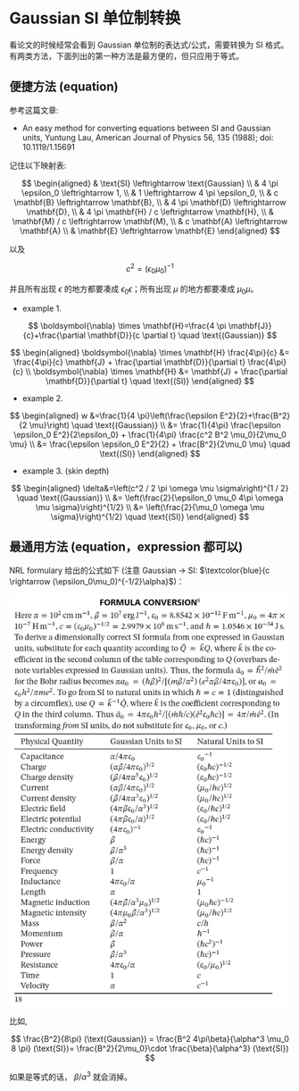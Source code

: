 # Gaussian SI 单位制转换

看论文的时候经常会看到 Gaussian 单位制的表达式/公式，需要转换为 SI 格式。有两类方法，下面列出的第一种方法是最方便的，但只应用于等式。

## 便捷方法 (equation)

参考这篇文章:
* An easy method for converting equations between SI and Gaussian units, Yuntung Lau, American Journal of Physics 56, 135 (1988); doi: 10.1119/1.15691

记住以下映射表:

$$
\begin{aligned}
& \text{SI} \leftrightarrow \text{Gaussian} \\
& 4 \pi \epsilon_0 \leftrightarrow 1, \\
& 1 \leftrightarrow 4 \pi \epsilon_0, \\
& c \mathbf{B} \leftrightarrow \mathbf{B}, \\
& 4 \pi \mathbf{D} \leftrightarrow \mathbf{D}, \\
& 4 \pi \mathbf{H} / c \leftrightarrow \mathbf{H}, \\
& \mathbf{M} / c \leftrightarrow \mathbf{M}, \\
& c \mathbf{A} \leftrightarrow  \mathbf{A} \\
& \mathbf{E} \leftrightarrow \mathbf{E}
\end{aligned}
$$

以及

$$
c^2=\left(\epsilon_0 \mu_0\right)^{-1}
$$

并且所有出现 $\epsilon$ 的地方都要凑成 $\epsilon_0 \epsilon$；所有出现 $\mu$ 的地方都要凑成 $\mu_0 \mu$。


* example 1.

$$
\boldsymbol{\nabla} \times \mathbf{H}=\frac{4 \pi \mathbf{J}}{c}+\frac{\partial \mathbf{D}}{c \partial t} \quad \text{(Gaussian)}
$$

$$
\begin{aligned}
\boldsymbol{\nabla} \times \mathbf{H} \frac{4\pi}{c} &= \frac{4\pi}{c} \mathbf{J} + \frac{\partial \mathbf{D}}{\partial t} \frac{4\pi}{c} \\
\boldsymbol{\nabla} \times \mathbf{H} &= \mathbf{J} + \frac{\partial \mathbf{D}}{\partial t}  \quad \text{(SI)}
\end{aligned}
$$

* example 2.

$$
\begin{aligned}
w &=\frac{1}{4 \pi}\left(\frac{\epsilon E^2}{2}+\frac{B^2}{2 \mu}\right) \quad \text{(Gaussian)} \\
&= \frac{1}{4\pi} \frac{\epsilon \epsilon_0 E^2}{2\epsilon_0} + \frac{1}{4\pi} \frac{c^2 B^2 \mu_0}{2\mu_0 \mu} \\
&= \frac{\epsilon \epsilon_0 E^2}{2} + \frac{B^2}{2\mu_0 \mu} \quad \text{(SI)}
\end{aligned}
$$


* example 3. (skin depth)

$$
\begin{aligned}
\delta&=\left(c^2 / 2 \pi \omega \mu \sigma\right)^{1 / 2} \quad \text{(Gaussian)} \\
&= \left(\frac{2}{\epsilon_0 \mu_0 4\pi \omega \mu \sigma}\right)^{1/2} \\
&= \left(\frac{2}{\mu_0 \omega \mu \sigma}\right)^{1/2} \quad \text{(SI)}
\end{aligned}
$$


## 最通用方法 (equation，expression 都可以)



NRL formulary 给出的公式如下 (注意 Gaussian $\rightarrow$ SI: $\textcolor{blue}{c \rightarrow (\epsilon_0\mu_0)^{-1/2}\alpha}$)：

![输入图片说明](https://github.com/ymma98/picx-images-hosting/raw/master/20241021/image.6m3w9oju91.webp)

比如,
 
$$
\frac{B^2}{8\pi} (\text{Gaussian}) = \frac{B^2 4\pi\beta}{\alpha^3 \mu_0 8 \pi} (\text{SI})= \frac{B^2}{2\mu_0}\cdot \frac{\beta}{\alpha^3} (\text{SI})
$$

如果是等式的话， $\beta/\alpha^3$ 就会消掉。

<!--stackedit_data:
eyJoaXN0b3J5IjpbLTIwOTkwODEwMTcsLTEwNTM4MjEwMTQsNj
c3NDAzODYsMjAzMzg4NzI4NiwxNjU3ODA2MTE3LDE2ODI3NzU4
OTEsMjExMzkyMDg2OF19
-->